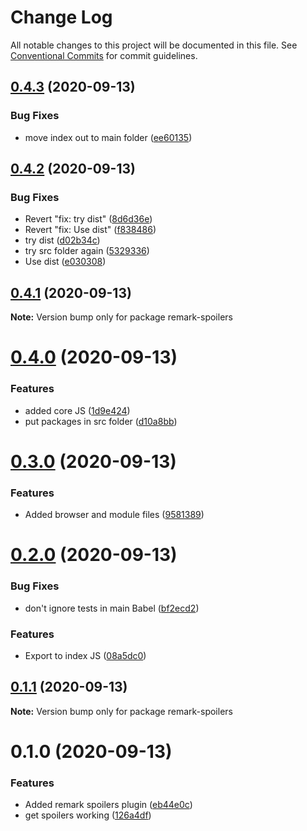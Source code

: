# Change Log

All notable changes to this project will be documented in this file.
See [Conventional Commits](https://conventionalcommits.org) for commit guidelines.

## [0.4.3](https://github.com/johnnyhuy/ggsmark/compare/remark-spoilers@0.4.2...remark-spoilers@0.4.3) (2020-09-13)


### Bug Fixes

* move index out to main folder ([ee60135](https://github.com/johnnyhuy/ggsmark/commit/ee60135b993d26a7c139046ea5f9c36f1e5f8b9c))





## [0.4.2](https://github.com/johnnyhuy/ggsmark/compare/remark-spoilers@0.4.1...remark-spoilers@0.4.2) (2020-09-13)


### Bug Fixes

* Revert "fix: try dist" ([8d6d36e](https://github.com/johnnyhuy/ggsmark/commit/8d6d36e60408532a9218b5db0597540b8bf33bdb))
* Revert "fix: Use dist" ([f838486](https://github.com/johnnyhuy/ggsmark/commit/f8384861d7b043439a67dc903a9780dfafa8267e))
* try dist ([d02b34c](https://github.com/johnnyhuy/ggsmark/commit/d02b34c43b9d02ae0ee156113426954e1d0b5bc3))
* try src folder again ([5329336](https://github.com/johnnyhuy/ggsmark/commit/5329336cbb7456bc9fd844fcc43bbaa6c1fcc169))
* Use dist ([e030308](https://github.com/johnnyhuy/ggsmark/commit/e03030845ada2600a25b0bd894844eedb4fc1358))





## [0.4.1](https://github.com/johnnyhuy/ggsmark/compare/remark-spoilers@0.4.0...remark-spoilers@0.4.1) (2020-09-13)

**Note:** Version bump only for package remark-spoilers





# [0.4.0](https://github.com/johnnyhuy/ggsmark/compare/remark-spoilers@0.3.0...remark-spoilers@0.4.0) (2020-09-13)


### Features

* added core JS ([1d9e424](https://github.com/johnnyhuy/ggsmark/commit/1d9e424426cdf2ddae38c817e3d3f23d436cfca4))
* put packages in src folder ([d10a8bb](https://github.com/johnnyhuy/ggsmark/commit/d10a8bb233cf6140a0d0f37b2f8ae2670eeefe2a))





# [0.3.0](https://github.com/johnnyhuy/ggsmark/compare/remark-spoilers@0.2.0...remark-spoilers@0.3.0) (2020-09-13)


### Features

* Added browser and module files ([9581389](https://github.com/johnnyhuy/ggsmark/commit/958138995ac17ed1eb3a9b13d2abb8b2e42521d5))





# [0.2.0](https://github.com/johnnyhuy/ggsmark/compare/remark-spoilers@0.1.1...remark-spoilers@0.2.0) (2020-09-13)


### Bug Fixes

* don't ignore tests in main Babel ([bf2ecd2](https://github.com/johnnyhuy/ggsmark/commit/bf2ecd21c81d11522b13b3631bfd1ef877244271))


### Features

* Export to index JS ([08a5dc0](https://github.com/johnnyhuy/ggsmark/commit/08a5dc0e5f4278bf7fbccf23eb99647c5a82dbc3))





## [0.1.1](https://github.com/johnnyhuy/ggsmark/compare/remark-spoilers@0.1.0...remark-spoilers@0.1.1) (2020-09-13)

**Note:** Version bump only for package remark-spoilers





# 0.1.0 (2020-09-13)


### Features

* Added remark spoilers plugin ([eb44e0c](https://github.com/johnnyhuy/ggsmark/commit/eb44e0c3fa117f3e1e38e015552db1ba0fa0a171))
* get spoilers working ([126a4df](https://github.com/johnnyhuy/ggsmark/commit/126a4df338efce9cf01c1db6385d89630413b048))
